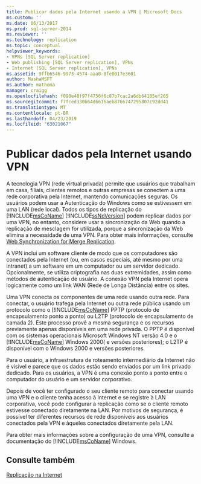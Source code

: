 ```yaml
---
title: Publicar dados pela Internet usando a VPN | Microsoft Docs
ms.custom: ''
ms.date: 06/13/2017
ms.prod: sql-server-2014
ms.reviewer: ''
ms.technology: replication
ms.topic: conceptual
helpviewer_keywords:
- VPNs [SQL Server replication]
- Web publishing [SQL Server replication], VPNs
- Internet [SQL Server replication], VPNs
ms.assetid: 9ffb6546-9973-4574-aaa0-8fe0017e3601
author: MashaMSFT
ms.author: mathoma
manager: craigg
ms.openlocfilehash: f090e48f97f4756f6c87b7cac2a6db64105ef265
ms.sourcegitcommit: f7fced330b64d6616aeb8766747295807c92dd41
ms.translationtype: MT
ms.contentlocale: pt-BR
ms.lasthandoff: 04/23/2019
ms.locfileid: "63021067"
---
```

# <a name="publish-data-over-the-internet-using-vpn"></a>Publicar dados pela Internet usando VPN
  A tecnologia VPN (rede virtual privada) permite que usuários que trabalham em casa, filiais, clientes remotos e outras empresas se conectem a uma rede corporativa pela Internet, mantendo comunicações seguras. Os usuários podem usar a Autenticação do Windows como se estivessem em uma LAN (rede local). Todos os tipos de replicação do [!INCLUDE[msCoName](../../includes/msconame-md.md)] [!INCLUDE[ssNoVersion](../../includes/ssnoversion-md.md)] podem replicar dados por uma VPN, no entanto, considere usar a sincronização da Web quando a replicação de mesclagem for utilizada, porque a sincronização da Web elimina a necessidade de uma VPN. Para obter mais informações, consulte [Web Synchronization for Merge Replication](web-synchronization-for-merge-replication.md).  
  
 A VPN inclui um software cliente de modo que os computadores são conectados pela Internet (ou, em casos especiais, até mesmo por uma intranet) a um software em um computador ou um servidor dedicado. Opcionalmente, se utiliza criptografia nas duas extremidades, assim como métodos de autenticação de usuário. A conexão VPN pela Internet opera logicamente como um link WAN (Rede de Longa Distância) entre os sites.  
  
 Uma VPN conecta os componentes de uma rede usando outra rede. Para conectar, o usuário trafega pela Internet ou outra rede pública usando um protocolo como o [!INCLUDE[msCoName](../../includes/msconame-md.md)] PPTP (protocolo de encapsulamento ponto a ponto) ou L2TP (protocolo de encapsulamento de camada 2). Este processo provê a mesma segurança e os recursos previamente apenas disponíveis em uma rede privada. O PPTP é disponível com os sistemas operacionais Microsoft Windows NT versão 4.0 e o [!INCLUDE[msCoName](../../includes/msconame-md.md)] Windows 2000( e versões posteriores); o L2TP é disponível com o Windows 2000 e versões posteriores.  
  
 Para o usuário, a infraestrutura de roteamento intermediário da Internet não é visível e parece que os dados estão sendo enviados por um link privado dedicado. Para os usuários, a VPN é uma conexão ponto a ponto entre o computador do usuário e um servidor corporativo.  
  
 Depois de você ter configurado o seu cliente remoto para conectar usando uma VPN e o cliente tenha acesso à Internet e se registre à LAN corporativa, você pode configurar a replicação como se o cliente remoto estivesse conectado diretamente na LAN. Por motivos de segurança, é possível ter diferentes recursos de rede disponíveis aos usuários conectados pela VPN e àqueles conectados diretamente pela LAN.  
  
 Para obter mais informações sobre a configuração de uma VPN, consulte a documentação do [!INCLUDE[msCoName](../../includes/msconame-md.md)] Windows.  
  
## <a name="see-also"></a>Consulte também  
 [Replicação na Internet](replication-over-the-internet.md)  
  
  

